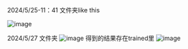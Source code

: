 2024/5/25-11：41
文件夹like this

![image](https://github.com/fxy-eng/hover-net/assets/148057565/8fbd1c81-4400-47bb-8db1-7205b93391e2)

2024/5/27
文件夹
![image](https://github.com/fxy-eng/hover-net/assets/148057565/e76f2fa5-0bc2-4492-9258-e3641e63520f)
得到的结果存在trained里
![image](https://github.com/fxy-eng/hover-net/assets/148057565/33d21636-b8e7-4293-8dad-38307a36cd39)


